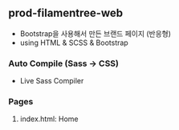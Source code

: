 ## prod-filamentree-web
- Bootstrap을 사용해서 만든 브랜드 페이지 (반응형)
- using HTML &amp; SCSS &amp; Bootstrap

### Auto Compile (Sass -> CSS)
- Live Sass Compiler

### Pages
1. index.html: Home
